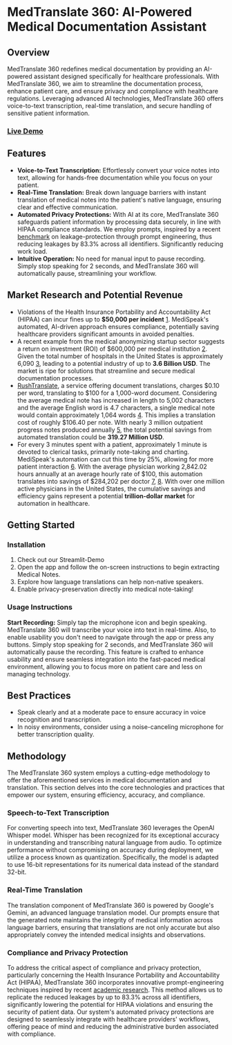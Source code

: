 # MedTranslate 360: AI-Powered Medical Documentation Assistant

## Overview

MedTranslate 360 redefines medical documentation by providing an AI-powered assistant designed specifically for healthcare professionals. With MedTranslate 360, we aim to streamline the documentation process, enhance patient care, and ensure privacy and compliance with healthcare regulations. Leveraging advanced AI technologies, MedTranslate 360 offers voice-to-text transcription, real-time translation, and secure handling of sensitive patient information.

### [Live Demo](https://medtranslate-360.streamlit.app/)

## Features

- **Voice-to-Text Transcription:** Effortlessly convert your voice notes into text, allowing for hands-free documentation while you focus on your patient.
- **Real-Time Translation:** Break down language barriers with instant translation of medical notes into the patient's native language, ensuring clear and effective communication.
- **Automated Privacy Protections:** With AI at its core, MedTranslate 360 safeguards patient information by processing data securely, in line with HIPAA compliance standards. We employ prompts, inspired by a recent [benchmark](https://arxiv.org/abs/2305.15008) on leakage-protection through prompt engineering, thus reducing leakages by 83.3% across all identifiers. Significantly reducing work load.
- **Intuitive Operation:** No need for manual input to pause recording. Simply stop speaking for 2 seconds, and MedTranslate 360 will automatically pause, streamlining your workflow.

## Market Research and Potential Revenue

* Violations of the Health Insurance Portability and Accountability Act (HIPAA) can incur fines up to **$50,000 per incident** [1](https://www.ama-assn.org/practice-management/hipaa/hipaa-violations-enforcement). MediSpeak's automated, AI-driven approach ensures compliance, potentially saving healthcare providers significant amounts in avoided penalties.
* A recent example from the medical anonymizing startup sector suggests a return on investment (ROI) of $600,000 per medical institution [2](https://enlitic.com/curie-endex/). Given the total number of hospitals in the United States is approximately 6,090 [3](https://www.aha.org/statistics/fast-facts-us-hospitals), leading to a potential industry of up to **3.6 Billion USD**. The market is ripe for solutions that streamline and secure medical documentation processes.
* [RushTranslate](https://rushtranslate.com/), a service offering document translations, charges $0.10 per word, translating to $100 for a 1,000-word document. Considering the average medical note has increased in length to 5,002 characters and the average English word is 4.7 characters, a single medical note would contain approximately 1,064 words [4](https://journal.ahima.org/page/despite-clinical-documentation-changes-note-bloat-remains). This implies a translation cost of roughly $106.40 per note. With nearly 3 million outpatient progress notes produced annually [5](https://www.ncbi.nlm.nih.gov/pmc/articles/PMC8290305/), the total potential savings from automated translation could be **319.27 Million USD**.
* For every 3 minutes spent with a patient, approximately 1 minute is devoted to clerical tasks, primarily note-taking and charting. MediSpeak's automation can cut this time by 25%, allowing for more patient interaction [6](https://www.ncbi.nlm.nih.gov/pmc/articles/PMC4507919/). With the average physician working 2,842.02 hours annually at an average hourly rate of $100, this automation translates into savings of $284,202 per doctor [7](https://www.salary.com/research/salary/alternate/physician-general-practitioner-hourly-wages), [8](https://www.amnhealthcare.com/blog/physician/locums/average-physician-workweek-how-doctors-hours-are-changing/). With over one million active physicians in the United States, the cumulative savings and efficiency gains represent a potential **trillion-dollar market** for automation in healthcare.

## Getting Started

### Installation

1. Check out our Streamlit-Demo
2. Open the app and follow the on-screen instructions to begin extracting Medical Notes.
3. Explore how language translations can help non-native speakers.
4. Enable privacy-preservation directly into medical note-taking!

### Usage Instructions

**Start Recording:** Simply tap the microphone icon and begin speaking. MedTranslate 360 will transcribe your voice into text in real-time. Also, to enable usability you don't need to navigate through the app or press any buttons. Simply stop speaking for 2 seconds, and MedTranslate 360 will automatically pause the recording. This feature is crafted to enhance usability and ensure seamless integration into the fast-paced medical environment, allowing you to focus more on patient care and less on managing technology.

## Best Practices

- Speak clearly and at a moderate pace to ensure accuracy in voice recognition and transcription.
- In noisy environments, consider using a noise-canceling microphone for better transcription quality.

## Methodology

The MedTranslate 360 system employs a cutting-edge methodology to offer the aforementioned services in medical documentation and translation. This section delves into the core technologies and practices that empower our system, ensuring efficiency, accuracy, and compliance.

### Speech-to-Text Transcription

For converting speech into text, MedTranslate 360 leverages the OpenAI Whisper model. Whisper has been recognized for its exceptional accuracy in understanding and transcribing natural language from audio. To optimize performance without compromising on accuracy during deployment, we utilize a process known as quantization. Specifically, the model is adapted to use 16-bit representations for its numerical data instead of the standard 32-bit.

### Real-Time Translation

The translation component of MedTranslate 360 is powered by Google's Gemini, an advanced language translation model. Our prompts ensure that the generated note maintains the integrity of medical information across language barriers, ensuring that translations are not only accurate but also appropriately convey the intended medical insights and observations.

### Compliance and Privacy Protection

To address the critical aspect of compliance and privacy protection, particularly concerning the Health Insurance Portability and Accountability Act (HIPAA), MedTranslate 360 incorporates innovative prompt-engineering techniques inspired by recent [academic research](https://arxiv.org/abs/2305.15008). This method allows us to replicate the reduced leakages by up to 83.3% across all identifiers, significantly lowering the potential for HIPAA violations and ensuring the security of patient data. Our system's automated privacy protections are designed to seamlessly integrate with healthcare providers' workflows, offering peace of mind and reducing the administrative burden associated with compliance.

